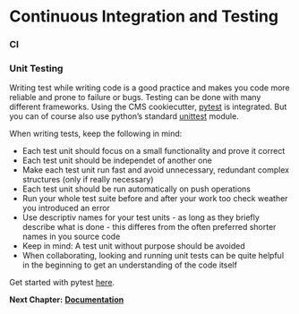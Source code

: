 # Continuous Integration and Testing

### CI


### Unit Testing

Writing test while writing code is a good practice and makes you code more reliable and prone to failure or bugs.
Testing can be done with many different frameworks. Using the CMS cookiecutter, [pytest](https://docs.pytest.org/en/7.1.x/) is integrated. But you can of course also use python’s standard [unittest](https://docs.python.org/3/library/unittest.html) module.

When writing tests, keep the following in mind:

* Each test unit should focus on a small functionality and prove it correct
* Each test unit should be independet of another one
* Make each test unit run fast and avoid unnecessary, redundant complex structures (only if really necessary)
* Each test unit should be run automatically on push operations
* Run your whole test suite before and after your work too check weather you introduced an error
* Use descriptiv names for your test units - as long as they briefly describe what is done - this differes from the often preferred shorter names in you source code
* Keep in mind: A test unit without purpose should be avoided
* When collaborating, looking and running unit tests can be quite helpful in the beginning to get an understanding of the code itself


Get started with pytest [here](https://docs.pytest.org/en/7.1.x/getting-started.html#getstarted).


__Next Chapter:__ [__Documentation__](https://github.com/molinfo-vienna/wiki/blob/main/DOCUMENTATION.md)